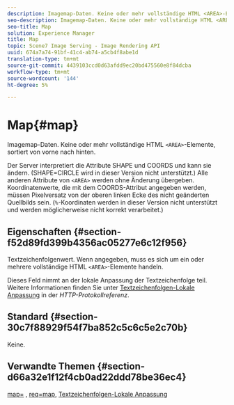 ```yaml
---
description: Imagemap-Daten. Keine oder mehr vollständige HTML <AREA>-Elemente, von vorne nach hinten sortiert.
seo-description: Imagemap-Daten. Keine oder mehr vollständige HTML <AREA>-Elemente, von vorne nach hinten sortiert.
seo-title: Map
solution: Experience Manager
title: Map
topic: Scene7 Image Serving - Image Rendering API
uuid: 674a7a74-91bf-41c4-ab74-a5cb4f8abe1d
translation-type: tm+mt
source-git-commit: 4439103ccd0d63afdd9ec20bd475560e8f84dcba
workflow-type: tm+mt
source-wordcount: '144'
ht-degree: 5%

---
```



# Map{#map}

Imagemap-Daten. Keine oder mehr vollständige HTML `<AREA>`-Elemente, sortiert von vorne nach hinten.

Der Server interpretiert die Attribute SHAPE und COORDS und kann sie ändern. (SHAPE=CIRCLE wird in dieser Version nicht unterstützt.) Alle anderen Attribute von `<AREA>` werden ohne Änderung übergeben. Koordinatenwerte, die mit dem COORDS-Attribut angegeben werden, müssen Pixelversatz von der oberen linken Ecke des nicht geänderten Quellbilds sein. (`%`-Koordinaten werden in dieser Version nicht unterstützt und werden möglicherweise nicht korrekt verarbeitet.)

## Eigenschaften {#section-f52d89fd399b4356ac05277e6c12f956}

Textzeichenfolgenwert. Wenn angegeben, muss es sich um ein oder mehrere vollständige HTML `<AREA>`-Elemente handeln.

Dieses Feld nimmt an der lokale Anpassung der Textzeichenfolge teil. Weitere Informationen finden Sie unter [Textzeichenfolgen-Lokale Anpassung](/help/aem-is-ir-api/is-api/http-ref/image-serving-api-ref/c-http-protocol-reference/c-syntax-and-features/r-text-string-localization.md) in der *HTTP-Protokollreferenz*.

## Standard {#section-30c7f88929f54f7ba852c5c6c5e2c70b}

Keine.

## Verwandte Themen {#section-d66a32e1f12f4cb0ad22ddd78be36ec4}

[map=](/help/aem-is-ir-api/is-api/http-ref/image-serving-api-ref/c-http-protocol-reference/c-command-reference/r-map.md) ,  [req=map](/help/aem-is-ir-api/is-api/http-ref/image-serving-api-ref/c-http-protocol-reference/c-command-reference/r-req/r-req.md),  [Textzeichenfolgen-Lokale Anpassung](/help/aem-is-ir-api/is-api/http-ref/image-serving-api-ref/c-http-protocol-reference/c-syntax-and-features/r-text-string-localization.md)
